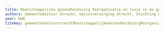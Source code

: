 ```yaml
---
title: Maatschappelijke gezondheidszorg Reorganisatie en fusie in de gezinsverzorging - reorganisatie, fusie, 1985-1987
authors: Gemeentebestuur Utrecht, Gezinsverzorging Utrecht, Stichting Katholiek Instituut voor Maatschappelijke Dienstverlening (KIM), Stichting Maatschappelijke Dienstverlening Utrecht (MDU)
year: NaN
Citekey: gemeentebestuurutrechtMaatschappelijkeGezondheidszorgReorganisatie1985
---
```


